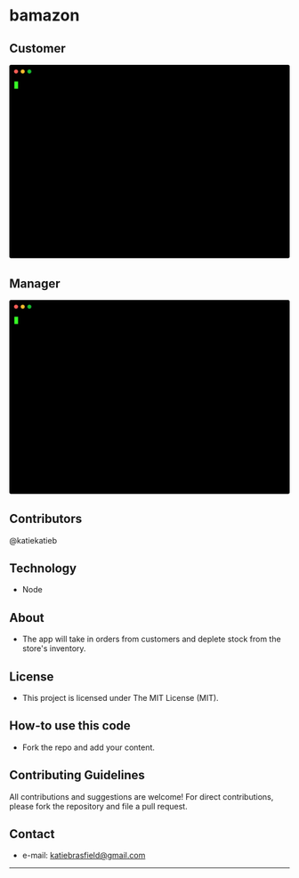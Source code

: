 # bamazon 

## Customer
![alt text](https://github.com/katiekatieb/bamazon/blob/master/casts/customer.svg)

## Manager
![alt text](https://github.com/katiekatieb/bamazon/blob/master/casts/manager.svg)


## Contributors
@katiekatieb


## Technology
* Node

## About
* The app will take in orders from customers and deplete stock from the store's inventory. 

## License 
* This project is licensed under The MIT License (MIT).


## How-to use this code
* Fork the repo and add your content.

## Contributing Guidelines
All contributions and suggestions are welcome!
For direct contributions, please fork the repository and file a pull request. 

## Contact
* e-mail: katiebrasfield@gmail.com

---

